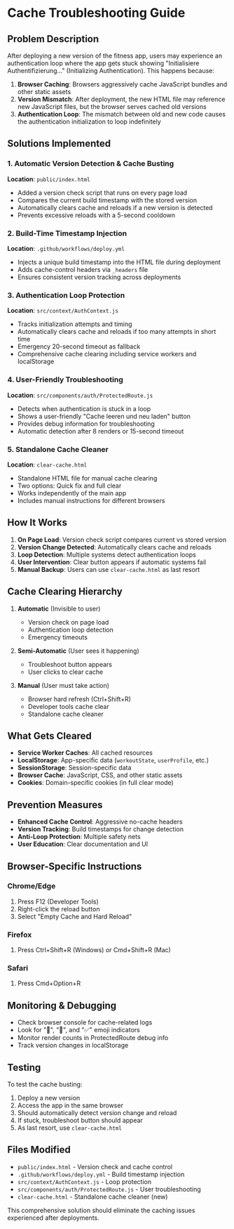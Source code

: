 # Cache Troubleshooting Guide

## Problem Description

After deploying a new version of the fitness app, users may experience an authentication loop where the app gets stuck showing "Initialisiere Authentifizierung..." (Initializing Authentication). This happens because:

1. **Browser Caching**: Browsers aggressively cache JavaScript bundles and other static assets
2. **Version Mismatch**: After deployment, the new HTML file may reference new JavaScript files, but the browser serves cached old versions
3. **Authentication Loop**: The mismatch between old and new code causes the authentication initialization to loop indefinitely

## Solutions Implemented

### 1. Automatic Version Detection & Cache Busting

**Location**: `public/index.html`

- Added a version check script that runs on every page load
- Compares the current build timestamp with the stored version
- Automatically clears cache and reloads if a new version is detected
- Prevents excessive reloads with a 5-second cooldown

### 2. Build-Time Timestamp Injection

**Location**: `.github/workflows/deploy.yml`

- Injects a unique build timestamp into the HTML file during deployment
- Adds cache-control headers via `_headers` file
- Ensures consistent version tracking across deployments

### 3. Authentication Loop Protection

**Location**: `src/context/AuthContext.js`

- Tracks initialization attempts and timing
- Automatically clears cache and reloads if too many attempts in short time
- Emergency 20-second timeout as fallback
- Comprehensive cache clearing including service workers and localStorage

### 4. User-Friendly Troubleshooting

**Location**: `src/components/auth/ProtectedRoute.js`

- Detects when authentication is stuck in a loop
- Shows a user-friendly "Cache leeren und neu laden" button
- Provides debug information for troubleshooting
- Automatic detection after 8 renders or 15-second timeout

### 5. Standalone Cache Cleaner

**Location**: `clear-cache.html`

- Standalone HTML file for manual cache clearing
- Two options: Quick fix and full clear
- Works independently of the main app
- Includes manual instructions for different browsers

## How It Works

1. **On Page Load**: Version check script compares current vs stored version
2. **Version Change Detected**: Automatically clears cache and reloads
3. **Loop Detection**: Multiple systems detect authentication loops
4. **User Intervention**: Clear button appears if automatic systems fail
5. **Manual Backup**: Users can use `clear-cache.html` as last resort

## Cache Clearing Hierarchy

1. **Automatic** (Invisible to user)
   - Version check on page load
   - Authentication loop detection
   - Emergency timeouts

2. **Semi-Automatic** (User sees it happening)
   - Troubleshoot button appears
   - User clicks to clear cache

3. **Manual** (User must take action)
   - Browser hard refresh (Ctrl+Shift+R)
   - Developer tools cache clear
   - Standalone cache cleaner

## What Gets Cleared

- **Service Worker Caches**: All cached resources
- **LocalStorage**: App-specific data (`workoutState`, `userProfile`, etc.)
- **SessionStorage**: Session-specific data
- **Browser Cache**: JavaScript, CSS, and other static assets
- **Cookies**: Domain-specific cookies (in full clear mode)

## Prevention Measures

- **Enhanced Cache Control**: Aggressive no-cache headers
- **Version Tracking**: Build timestamps for change detection
- **Anti-Loop Protection**: Multiple safety nets
- **User Education**: Clear documentation and UI

## Browser-Specific Instructions

### Chrome/Edge
1. Press F12 (Developer Tools)
2. Right-click the reload button
3. Select "Empty Cache and Hard Reload"

### Firefox
1. Press Ctrl+Shift+R (Windows) or Cmd+Shift+R (Mac)

### Safari
1. Press Cmd+Option+R

## Monitoring & Debugging

- Check browser console for cache-related logs
- Look for "🔄", "🚨", and "✅" emoji indicators
- Monitor render counts in ProtectedRoute debug info
- Track version changes in localStorage

## Testing

To test the cache busting:

1. Deploy a new version
2. Access the app in the same browser
3. Should automatically detect version change and reload
4. If stuck, troubleshoot button should appear
5. As last resort, use `clear-cache.html`

## Files Modified

- `public/index.html` - Version check and cache control
- `.github/workflows/deploy.yml` - Build timestamp injection
- `src/context/AuthContext.js` - Loop protection
- `src/components/auth/ProtectedRoute.js` - User troubleshooting
- `clear-cache.html` - Standalone cache cleaner (new)

This comprehensive solution should eliminate the caching issues experienced after deployments. 